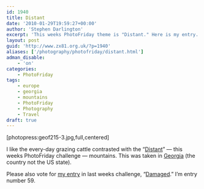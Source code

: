 ```yaml
---
id: 1940
title: Distant
date: '2010-01-29T19:59:27+00:00'
author: 'Stephen Darlington'
excerpt: 'This weeks PhotoFriday theme is "Distant." Here is my entry.'
layout: post
guid: 'http://www.zx81.org.uk/?p=1940'
aliases: ['/photography/photofriday/distant.html']
adman_disable:
    - 'on'
categories:
    - PhotoFriday
tags:
    - europe
    - georgia
    - mountains
    - PhotoFriday
    - Photography
    - Travel
draft: true
---
```


\[photopress:geof215-3.jpg,full,centered\]

I like the every-day grazing cattle contrasted with the “[Distant](http://www.photofriday.com/archives/challenge/000951.php)” — this weeks PhotoFriday challenge — mountains. This was taken in [Georgia](/travel/georgia.html) (the country not the US state).

Please also vote for [my entry](/photography/photofriday/damaged.html) in last weeks challenge, “[Damaged](http://www.photofriday.com/linkviewer.php?id=949).” I’m entry number 59.